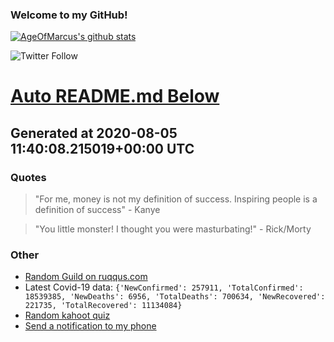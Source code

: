 
### Welcome to my GitHub!

[![AgeOfMarcus's github stats](https://github-readme-stats.vercel.app/api?username=AgeOfMarcus)](https://github.com/anuraghazra/github-readme-stats)

![Twitter Follow](https://img.shields.io/twitter/follow/pwned_by_marcus?style=for-the-badge)

# [Auto README.md Below](https://repl.it/@MarcusWeinberger/auto-git-readme)

## Generated at 2020-08-05 11:40:08.215019+00:00 UTC

### Quotes

> "For me, money is not my definition of success. Inspiring people is a definition of success" - Kanye

> "You little monster! I thought you were masturbating!" - Rick/Morty

### Other

* [Random Guild on ruqqus.com](https://ruqqus.com/+Royals)
* Latest Covid-19 data: `{'NewConfirmed': 257911, 'TotalConfirmed': 18539385, 'NewDeaths': 6956, 'TotalDeaths': 700634, 'NewRecovered': 221735, 'TotalRecovered': 11134084}`
* [Random kahoot quiz](https://create.kahoot.it/details/act-science-set-2/a49f446d-9ed9-43e5-bac3-0e30f847f625)
* [Send a notification to my phone](https://maker.ifttt.com/trigger/notification/with/key/ctSGJtddpYuzo1mT-6gmRa?value1=GitHub)
